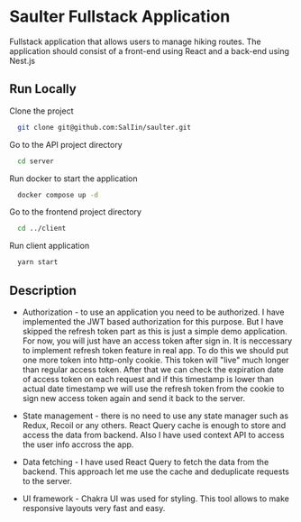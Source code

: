 # Saulter Fullstack Application

Fullstack application that allows users to manage hiking routes. The application should consist of a front-end using React and a back-end using Nest.js

## Run Locally

Clone the project

```bash
  git clone git@github.com:SalIin/saulter.git
```

Go to the API project directory

```bash
  cd server
```

Run docker to start the application

```bash
  docker compose up -d
```

Go to the frontend project directory

```bash
  cd ../client
```

Run client application

```bash
  yarn start
```

## Description

- Authorization - to use an application you need to be authorized. I have implemented the JWT based authorization for this purpose. But I have skipped the refresh token part as this is just a simple demo application. For now, you will just have an access token after sign in. It is neccessary to implement refresh token feature in real app. To do this we should put one more token into http-only cookie. This token will "live" much longer than regular access token. After that we can check the expiration date of access token on each request and if this timestamp is lower than actual date timestamp we will use the refresh token from the cookie to sign new access token again and send it back to the server.

- State management - there is no need to use any state manager such as Redux, Recoil or any others. React Query cache is enough to store and access the data from backend. Also I have used context API to access the user info accross the app.

- Data fetching - I have used React Query to fetch the data from the backend. This approach let me use the cache and deduplicate requests to the server.

- UI framework - Chakra UI was used for styling. This tool allows to make responsive layouts very fast and easy.
